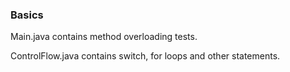 ### Basics

Main.java contains method overloading tests.

ControlFlow.java contains switch, for loops and other statements.
